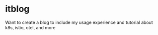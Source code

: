 # itblog
Want to create a blog to include my usage experience and tutorial about k8s, istio, otel, and more
